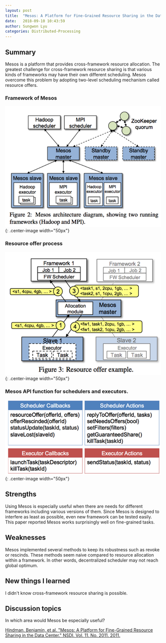 ```yaml
---
layout: post
title:  "Mesos: A Platform for Fine-Grained Resource Sharing in the Data Center"
date:   2018-09-10 10:43:59
author: Sungwon Lyu
categories: Distributed-Processing
---
```


## Summary
Mesos is a platform that provides cross-framework resource allocation. The greatest challenge for cross-framework resource sharing is that various kinds of frameworks may have their own different scheduling. Mesos overcome this problem by adopting two-level scheduling mechanism called resource offers. 

### Framework of Mesos
![image](/assets/images/mesos1.png){: .center-image width="50px"}

### Resource offer process
![image](/assets/images/mesos2.png){: .center-image width="50px"}

### Mesos API function for schedulers and executors.
![image](/assets/images/mesos3.png){: .center-image width="50px"}

## Strengths
Using Mesos is especially useful when there are needs for different frameworks including various versions of them. Since Mesos is designed to interfere as least as possible, even new framework can be tested easily. This paper reported Mesos works surprisingly well on fine-grained tasks. 

## Weaknesses
Mesos  implemented several methods to keep its robustness such as revoke or rescinds. These methods seem naive compared to resource allocation within a framework. In other words, decentralized scheduler may not reach global optimum. 

## New things I learned
I didn't know cross-framework resource sharing is possible.

## Discussion topics
In which area would Mesos be especially useful?

[Hindman, Benjamin, et al. "Mesos: A Platform for Fine-Grained Resource Sharing in the Data Center." NSDI. Vol. 11. No. 2011. 2011.](http://static.usenix.org/events/nsdi11/tech/full_papers/Hindman_new.pdf)